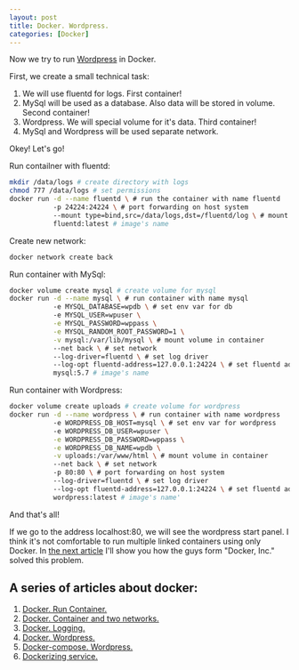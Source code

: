 ```yaml
---
layout: post
title: Docker. Wordpress.
categories: [Docker]
---
```

Now we try to run [Wordpress](https://en.wikipedia.org/wiki/WordPress) in Docker.

First, we create a small technical task:
1. We will use fluentd for logs. First container!
2. MySql will be used as a database. Also data will be stored in volume. Second container!
3. Wordpress. We will special volume for it's data. Third container!
4. MySql and Wordpress will be used separate network.

Okey! Let's go!

Run contailner with fluentd:
```bash
mkdir /data/logs # create directory with logs
chmod 777 /data/logs # set permissions
docker run -d --name fluentd \ # run the container with name fluentd
           -p 24224:24224 \ # port forwarding on host system
           --mount type=bind,src=/data/logs,dst=/fluentd/log \ # mount directory in container
           fluentd:latest # image's name
```

Create new network:
```bash
docker network create back
```

Run container with MySql:
```bash
docker volume create mysql # create volume for mysql
docker run -d --name mysql \ # run container with name mysql
           -e MYSQL_DATABASE=wpdb \ # set env var for db
           -e MYSQL_USER=wpuser \
           -e MYSQL_PASSWORD=wppass \
           -e MYSQL_RANDOM_ROOT_PASSWORD=1 \
           -v mysql:/var/lib/mysql \ # mount volume in container
           --net back \ # set network
           --log-driver=fluentd \ # set log driver
           --log-opt fluentd-address=127.0.0.1:24224 \ # set fluentd address
           mysql:5.7 # image's name
```

Run container with Wordpress:
```bash
docker volume create uploads # create volume for wordpress
docker run -d --name wordpress \ # run container with name wordpress
           -e WORDPRESS_DB_HOST=mysql \ # set env var for wordpress
           -e WORDPRESS_DB_USER=wpuser \
           -e WORDPRESS_DB_PASSWORD=wppass \
           -e WORDPRESS_DB_NAME=wpdb \
           -v uploads:/var/www/html \ # mount volume in container
           --net back \ # set network
           -p 80:80 \ # port forwarding on host system
           --log-driver=fluentd \ # set log driver
           --log-opt fluentd-address=127.0.0.1:24224 \ # set fluentd address
           wordpress:latest # image's name'
```

And that's all! 

If we go to the address localhost:80, we will see the wordpress start panel.
I think it's not comfortable to run multiple linked containers using only Docker.
In [the next article](/Docker-compose-wordpress) I'll show you how the guys form "Docker, Inc." solved this problem.

## A series of articles about docker:
1. [Docker. Run Container.](/Docker-small-task)
2. [Docker. Container and two networks.](/Docker-two-networks)
3. [Docker. Logging.](/Docker-logging)
4. [Docker. Wordpress.](/Docker-run-wordpress)
5. [Docker-compose. Wordpress.](/Docker-compose-wordpress)
6. [Dockerizing service.](/Dockerizing-service)